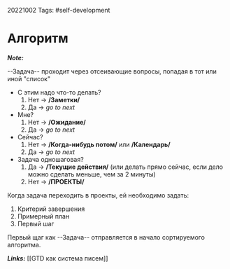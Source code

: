 20221002
Tags: #self-development 
# Алгоритм 

***Note:*** 

--Задача-- проходит через отсеивающие вопросы, попадая в тот или иной "список"

* С этим надо что-то делать?
	1) Нет -> **/Заметки/**
	2) Да -> *go to next*
* Мне?
	1) Нет -> **/Ожидание/**
	2) Да -> *go to next*
* Сейчас?
	1) Нет -> **/Когда-нибудь потом/** или **/Календарь/**
	2) Да -> *go to next*
* Задача одношаговая?
	1) Да -> **/Текущие действия/** (или делать прямо сейчас, если дело можно сделать меньше, чем за 2 минуты)
	2) Нет -> **/ПРОЕКТЫ/**

Когда задача переходить в проекты, ей необходимо задать:
1. Критерий завершения
2. Примерный план
3. Первый шаг

Первый щаг как --Задача-- отправляется в начало сортируемого алгоритма.

***Links:*** [[GTD как система писем]]

